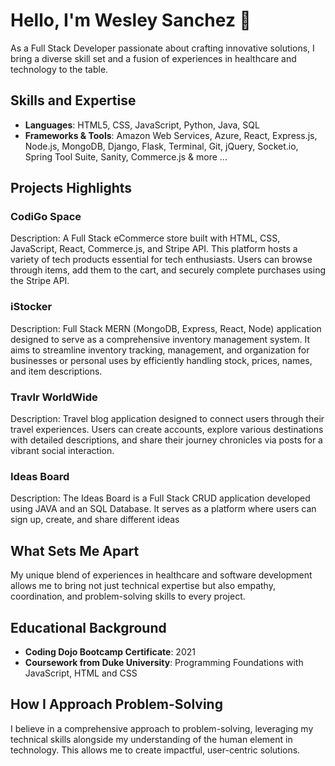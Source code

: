 # Hello, I'm Wesley Sanchez 👋

As a Full Stack Developer passionate about crafting innovative solutions, I bring a diverse skill set and a fusion of experiences in healthcare and technology to the table.

## Skills and Expertise
- **Languages**: HTML5, CSS, JavaScript, Python, Java, SQL
- **Frameworks & Tools**:  Amazon Web Services, Azure, React, Express.js, Node.js, MongoDB, Django, Flask, Terminal, Git, jQuery, Socket.io, Spring Tool Suite, Sanity, Commerce.js & more ... 

## Projects Highlights
### CodiGo Space
Description:
A Full Stack eCommerce store built with HTML, CSS, JavaScript, React, Commerce.js, and Stripe API. This platform hosts a variety of tech products essential for tech enthusiasts. Users can browse through items, add them to the cart, and securely complete purchases using the Stripe API.

### iStocker
Description: 
Full Stack MERN (MongoDB, Express, React, Node) application designed to serve as a comprehensive inventory management system. It aims to streamline inventory tracking, management, and organization for businesses or personal uses by efficiently handling stock, prices, names, and item descriptions.

### Travlr WorldWide
Description: 
Travel blog application designed to connect users through their travel experiences. Users can create accounts, explore various destinations with detailed descriptions, and share their journey chronicles via posts for a vibrant social interaction.

### Ideas Board
Description:
The Ideas Board is a Full Stack CRUD application developed using JAVA and an SQL Database. It serves as a platform where users can sign up, create, and share different ideas


## What Sets Me Apart
My unique blend of experiences in healthcare and software development allows me to bring not just technical expertise but also empathy, coordination, and problem-solving skills to every project.

## Educational Background
- **Coding Dojo Bootcamp Certificate**: 2021
- **Coursework from Duke University**: Programming Foundations with JavaScript, HTML and CSS

## How I Approach Problem-Solving
I believe in a comprehensive approach to problem-solving, leveraging my technical skills alongside my understanding of the human element in technology. This allows me to create impactful, user-centric solutions.
